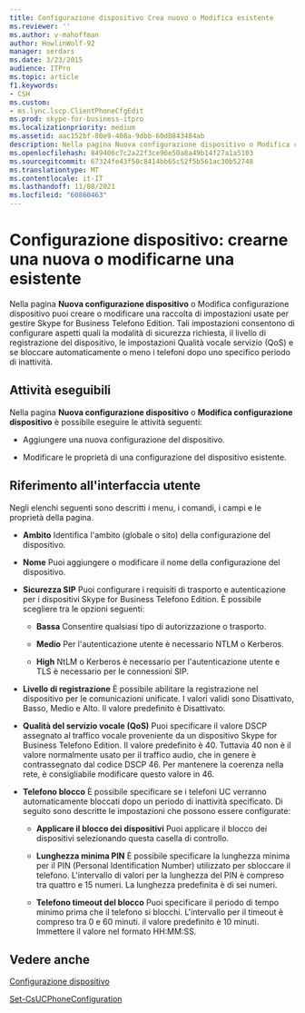 ```yaml
---
title: Configurazione dispositivo Crea nuovo o Modifica esistente
ms.reviewer: ''
ms.author: v-mahoffman
author: HowlinWolf-92
manager: serdars
ms.date: 3/23/2015
audience: ITPro
ms.topic: article
f1.keywords:
- CSH
ms.custom:
- ms.lync.lscp.ClientPhoneCfgEdit
ms.prod: skype-for-business-itpro
ms.localizationpriority: medium
ms.assetid: aac152bf-80e9-408a-9dbb-60d0843484ab
description: Nella pagina Nuova configurazione dispositivo o Modifica configurazione dispositivo puoi creare o modificare una raccolta di impostazioni usate per gestire Skype for Business Telefono Edition. Tali impostazioni consentono di configurare aspetti quali la modalità di sicurezza richiesta, il livello di registrazione del dispositivo, le impostazioni Qualità vocale servizio (QoS) e se bloccare automaticamente o meno i telefoni dopo uno specifico periodo di inattività.
ms.openlocfilehash: 849406c7c2a22f3ce96e50a8a49b14f27a1a5103
ms.sourcegitcommit: 67324fe43f50c8414bb65c52f5b561ac30b52748
ms.translationtype: MT
ms.contentlocale: it-IT
ms.lasthandoff: 11/08/2021
ms.locfileid: "60860463"
---
```

# <a name="device-configuration-create-new-or-edit-existing"></a>Configurazione dispositivo: crearne una nuova o modificarne una esistente
 
Nella pagina **Nuova configurazione dispositivo** o Modifica configurazione dispositivo puoi creare o modificare una raccolta di impostazioni usate per gestire Skype for Business Telefono Edition.  Tali impostazioni consentono di configurare aspetti quali la modalità di sicurezza richiesta, il livello di registrazione del dispositivo, le impostazioni Qualità vocale servizio (QoS) e se bloccare automaticamente o meno i telefoni dopo uno specifico periodo di inattività.
  
## <a name="tasks-you-can-perform"></a>Attività eseguibili

Nella pagina **Nuova configurazione dispositivo** o **Modifica configurazione dispositivo** è possibile eseguire le attività seguenti:
  
- Aggiungere una nuova configurazione del dispositivo.
    
- Modificare le proprietà di una configurazione del dispositivo esistente.
    
## <a name="ui-reference"></a>Riferimento all'interfaccia utente

Negli elenchi seguenti sono descritti i menu, i comandi, i campi e le proprietà della pagina.
  
- **Ambito** Identifica l'ambito (globale o sito) della configurazione del dispositivo.
    
- **Nome** Puoi aggiungere o modificare il nome della configurazione del dispositivo.
    
- **Sicurezza SIP** Puoi configurare i requisiti di trasporto e autenticazione per i dispositivi Skype for Business Telefono Edition. È possibile scegliere tra le opzioni seguenti:
    
  - **Bassa** Consentire qualsiasi tipo di autorizzazione o trasporto.
    
  - **Medio** Per l'autenticazione utente è necessario NTLM o Kerberos.
    
  - **High** NtLM o Kerberos è necessario per l'autenticazione utente e TLS è necessario per le connessioni SIP.
    
- **Livello di registrazione** È possibile abilitare la registrazione nel dispositivo per le comunicazioni unificate. I valori validi sono Disattivato, Basso, Medio e Alto. Il valore predefinito è Disattivato.
    
- **Qualità del servizio vocale (QoS)** Puoi specificare il valore DSCP assegnato al traffico vocale proveniente da un dispositivo Skype for Business Telefono Edition. Il valore predefinito è 40. Tuttavia 40 non è il valore normalmente usato per il traffico audio, che in genere è contrassegnato dal codice DSCP 46. Per mantenere la coerenza nella rete, è consigliabile modificare questo valore in 46.
    
- **Telefono blocco** È possibile specificare se i telefoni UC verranno automaticamente bloccati dopo un periodo di inattività specificato. Di seguito sono descritte le impostazioni che possono essere configurate:
    
  - **Applicare il blocco dei dispositivi** Puoi applicare il blocco dei dispositivi selezionando questa casella di controllo.
    
  - **Lunghezza minima PIN** È possibile specificare la lunghezza minima per il PIN (Personal Identification Number) utilizzato per sbloccare il telefono. L'intervallo di valori per la lunghezza del PIN è compreso tra quattro e 15 numeri. La lunghezza predefinita è di sei numeri.
    
  - **Telefono timeout del blocco** Puoi specificare il periodo di tempo minimo prima che il telefono si blocchi. L'intervallo per il timeout è compreso tra 0 e 60 minuti. il valore predefinito è 10 minuti. Immettere il valore nel formato HH:MM:SS.
    
## <a name="see-also"></a>Vedere anche

[Configurazione dispositivo](device-configuration.md)

[Set-CsUCPhoneConfiguration](/powershell/module/skype/set-csucphoneconfiguration?view=skype-ps)